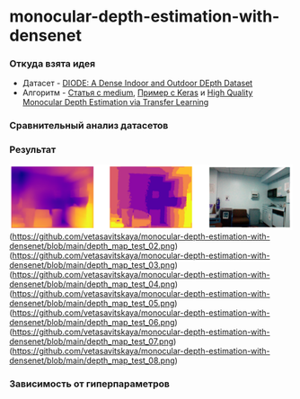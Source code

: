 # monocular-depth-estimation-with-densenet

### Откуда взята идея
  - Датасет - [DIODE: A Dense Indoor and Outdoor DEpth Dataset](https://arxiv.org/pdf/1908.00463.pdf)
  - Алгоритм - [Статья с medium](https://medium.com/mlearning-ai/monocular-depth-estimation-using-u-net-6f149fc34077), [Пример с Keras](https://keras.io/examples/vision/depth_estimation/) и [High Quality Monocular Depth Estimation via Transfer Learning](https://arxiv.org/pdf/1812.11941.pdf)

### Сравнительный анализ датасетов

### Результат
![*NYU Dataset Results*](https://github.com/vetasavitskaya/monocular-depth-estimation-with-densenet/blob/main/depth_map_test_01.png)
(https://github.com/vetasavitskaya/monocular-depth-estimation-with-densenet/blob/main/depth_map_test_02.png)
(https://github.com/vetasavitskaya/monocular-depth-estimation-with-densenet/blob/main/depth_map_test_03.png)
(https://github.com/vetasavitskaya/monocular-depth-estimation-with-densenet/blob/main/depth_map_test_04.png)
(https://github.com/vetasavitskaya/monocular-depth-estimation-with-densenet/blob/main/depth_map_test_05.png)
(https://github.com/vetasavitskaya/monocular-depth-estimation-with-densenet/blob/main/depth_map_test_06.png)
(https://github.com/vetasavitskaya/monocular-depth-estimation-with-densenet/blob/main/depth_map_test_07.png)
(https://github.com/vetasavitskaya/monocular-depth-estimation-with-densenet/blob/main/depth_map_test_08.png)
### Зависимость от гиперпараметров
